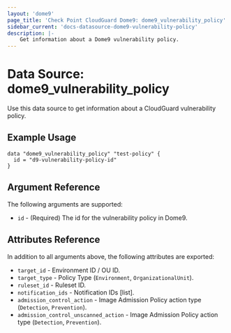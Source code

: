 ```yaml
---
layout: 'dome9'
page_title: 'Check Point CloudGuard Dome9: dome9_vulnerability_policy'
sidebar_current: 'docs-datasource-dome9-vulnerability-policy'
description: |-
    Get information about a Dome9 vulnerability policy.
---
```


# Data Source: dome9_vulnerability_policy

Use this data source to get information about a CloudGuard vulnerability policy.

## Example Usage

```hcl
data "dome9_vulnerability_policy" "test-policy" {
  id = "d9-vulnerability-policy-id"
}
```

## Argument Reference

The following arguments are supported:

-   `id` - (Required) The id for the vulnerability policy in Dome9.

## Attributes Reference

In addition to all arguments above, the following attributes are exported:

-   `target_id` - Environment ID / OU ID.
-   `target_type` - Policy Type (`Environment`, `OrganizationalUnit`).
-   `ruleset_id` - Ruleset ID.
-   `notification_ids` - Notification IDs [list].
-   `admission_control_action` - Image Admission Policy action type (`Detection`, `Prevention`).
-   `admission_control_unscanned_action` - Image Admission Policy action type (`Detection`, `Prevention`).
